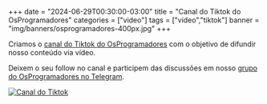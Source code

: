 +++
date = "2024-06-29T00:30:00-03:00"
title = "Canal do Tiktok do OsProgramadores"
categories = ["video"]
tags = ["video","tiktok"]
banner = "img/banners/osprogramadores-400px.jpg"
+++

Criamos o [canal do Tiktok do OsProgramadores](https://www.tiktok.com/@osprogramadores) com o objetivo de difundir nosso conteúdo via vídeo.

Deixem o seu follow no canal e participem das discussões em nosso [grupo do OsProgramadores no Telegram](https://t.me/osprogramadores).

[![Canal do Tiktok](/img/banners/osprogramadores-400px.jpg)](https://www.youtube.com/watch?v=eKU9gsFPMkw "Site do Grupo")

